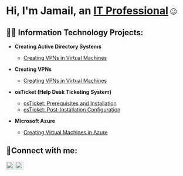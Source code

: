 <h1>Hi, I'm Jamail, an <a href="https://www.linkedin.com/in/jamail-chachere-355bb010b/">IT Professional</a>☺</h1>

<h2>👨‍💻 Information Technology Projects:</h2>

- <b>Creating Active Directory Systems</b>
  - [Creating VPNs in Virtual Machines](https://github.com/Jamail-Chachere/Creating-VPNs/tree/main)

- <b>Creating VPNs</b>
  - [Creating VPNs in Virtual Machines](https://github.com/Jamail-Chachere/Creating-VPNs/tree/main)

- <b>osTicket (Help Desk Ticketing System)</b>
  - [osTicket: Prerequisites and Installation](https://github.com/Jamail-Chachere/osticket-prereqs)
  - [osTicket: Post-Installation Configuration](https://github.com/Jamail-Chachere/osTicket-Post-Installation-Configuration)
  
- <b>Microsoft Azure</b>
   - [Creating Virtual Machines in Azure](https://github.com/Jamail-Chachere/Creating-Virtual-Machines-in-Azure)


<h2>🤳Connect with me:</h2>


[<img align="left" alt="Josh | LinkedIn" width="22px" src="https://cdn.jsdelivr.net/npm/simple-icons@v3/icons/linkedin.svg" />][linkedin]
[<img align="left" alt="Josh | Instagram" width="22px" src="https://cdn.jsdelivr.net/npm/simple-icons@v3/icons/instagram.svg" />][instagram]


[instagram]: https://www.instagram.com/jamailmusic/
[linkedin]: https://www.linkedin.com/in/jamail-chachere-355bb010b/
